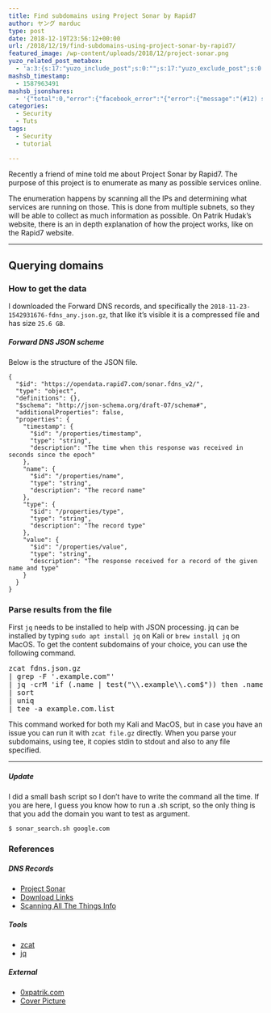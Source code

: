 ```yaml
---
title: Find subdomains using Project Sonar by Rapid7
author: ヤング marduc
type: post
date: 2018-12-19T23:56:12+00:00
url: /2018/12/19/find-subdomains-using-project-sonar-by-rapid7/
featured_image: /wp-content/uploads/2018/12/project-sonar.png
yuzo_related_post_metabox:
  - 'a:3:{s:17:"yuzo_include_post";s:0:"";s:17:"yuzo_exclude_post";s:0:"";s:21:"yuzo_disabled_related";N;}'
mashsb_timestamp:
  - 1587963491
mashsb_jsonshares:
  - '{"total":0,"error":{"facebook_error":"{"error":{"message":"(#12) share field is deprecated for versions v2.9 and higher","type":"OAuthException","code":12,"fbtrace_id":"A_-A_3G2ICLx5CA8Jazv2sp"}}"},"facebook_total":0}'
categories:
  - Security
  - Tuts
tags:
  - Security
  - tutorial

---
```

<div class="wp-block-jetpack-markdown">
  <p>
    Recently a friend of mine told me about Project Sonar by Rapid7. The purpose of this project is to enumerate as many as possible services online.
  </p>
</div>

<!--more-->

<div class="wp-block-jetpack-markdown">
  <p>
    The enumeration happens by scanning all the IPs and determining what services are running on those. This is done from multiple subnets, so they will be able to collect as much information as possible. On Patrik Hudak&#8217;s website, there is an in depth explanation of how the project works, like on the Rapid7 website.
  </p>
</div>

<hr class="wp-block-separator" />

<div class="wp-block-jetpack-markdown">
  <h2>
    Querying domains
  </h2>
  
  <h3>
    How to get the data
  </h3>
  
  <p>
    I downloaded the Forward DNS records, and specifically the <code>2018-11-23-1542931676-fdns_any.json.gz</code>, that like it&#8217;s visible it is a compressed file and has size <code>25.6 GB</code>.
  </p>
  
  <h5>
    Forward DNS JSON scheme
  </h5>
  
  <p>
    Below is the structure of the JSON file.
  </p>
  
  <pre><code>{
  "$id": "https://opendata.rapid7.com/sonar.fdns_v2/",
  "type": "object",
  "definitions": {},
  "$schema": "http://json-schema.org/draft-07/schema#",
  "additionalProperties": false,
  "properties": {
    "timestamp": {
      "$id": "/properties/timestamp",
      "type": "string",
      "description": "The time when this response was received in seconds since the epoch"
    },
    "name": {
      "$id": "/properties/name",
      "type": "string",
      "description": "The record name"
    },
    "type": {
      "$id": "/properties/type",
      "type": "string",
      "description": "The record type"
    },
    "value": {
      "$id": "/properties/value",
      "type": "string",
      "description": "The response received for a record of the given name and type"
    }
  }
}
</code></pre>
  
  <h3>
    Parse results from the file
  </h3>
  
  <p>
    First <code>jq</code> needs to be installed to help with JSON processing. jq can be installed by typing <code>sudo apt install jq</code> on Kali or <code>brew install jq</code> on MacOS. To get the content subdomains of your choice, you can use the following command.
  </p>
</div>

<pre class="brush: bash; title: ; notranslate" title="">zcat fdns.json.gz
| grep -F '.example.com"'
| jq -crM 'if (.name | test("\\.example\\.com$")) then .name else empty end'
| sort
| uniq
| tee -a example.com.list
</pre>

<div class="wp-block-jetpack-markdown">
  <p>
    This command worked for both my Kali and MacOS, but in case you have an issue you can run it with <code>zcat file.gz</code> directly. When you parse your subdomains, using tee, it copies stdin to stdout and also to any file specified.
  </p>
</div>

<hr class="wp-block-separator" />

<div class="wp-block-jetpack-markdown">
  <h5>
    Update
  </h5>
  
  <p>
    I did a small bash script so I don&#8217;t have to write the command all the time. If you are here, I guess you know how to run a .sh script, so the only thing is that you add the domain you want to test as argument.
  </p>
  
  <p>
    <code>$ sonar_search.sh google.com</code>
  </p>
</div>

<div class="wp-block-jetpack-markdown">
  <h3>
    References
  </h3>
  
  <h5>
    DNS Records
  </h5>
  
  <ul>
    <li>
      <a href="https://opendata.rapid7.com/about/">Project Sonar</a>
    </li>
    <li>
      <a href="https://opendata.rapid7.com/">Download Links</a>
    </li>
    <li>
      <a href="https://blog.rapid7.com/2013/09/26/internet-wide-probing-rapid7-sonar/">Scanning All The Things Info</a>
    </li>
  </ul>
  
  <h5>
    Tools
  </h5>
  
  <ul>
    <li>
      <a href="">zcat</a>
    </li>
    <li>
      <a href="https://stedolan.github.io/jq/">jq</a>
    </li>
  </ul>
  
  <h5>
    External
  </h5>
  
  <ul>
    <li>
      <a href="https://0xpatrik.com/project-sonar-guide/">0xpatrik.com</a>
    </li>
    <li>
      <a href="https://opendata.rapid7.com/static/img/bg-sonar.jpg">Cover Picture</a>
    </li>
  </ul>
</div>